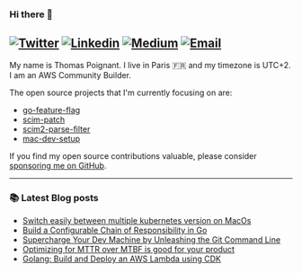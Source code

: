 ### Hi there 👋
[![Twitter](https://img.shields.io/twitter/follow/thomaspoignant?label=Twitter&style=social)](https://twitter.com/thomaspoignant)
[![Linkedin](https://img.shields.io/badge/LinkedIn--_.svg?style=social&logo=linkedin)](https://www.linkedin.com/in/poignantthomas/)
[![Medium](https://img.shields.io/badge/medium--_.svg?style=social&logo=medium)](https://thomaspoignant.medium.com/)
[![Email](https://img.shields.io/badge/email--_.svg?logo=Gmail&style=social)](mailto:thomas.poignant@gmail.com)
-----------

My name is Thomas Poignant. I live in Paris 🇫🇷 and my timezone is UTC+2.
I am an AWS Community Builder.

The open source projects that I'm currently focusing on are:
- [go-feature-flag](https://github.com/thomaspoignant/go-feature-flag)
- [scim-patch](https://github.com/thomaspoignant/scim-patch)
- [scim2-parse-filter](https://github.com/thomaspoignant/scim2-parse-filter)
- [mac-dev-setup](https://github.com/thomaspoignant/mac-dev-setup)

If you find my open source contributions valuable, please consider [sponsoring me on GitHub](https://github.com/sponsors/thomaspoignant/).

-----------

### 📚 Latest Blog posts
<!-- BLOG-POST-LIST:START -->
- [Switch easily between multiple kubernetes version on MacOs](https://faun.pub/switch-easily-between-multiple-kubernetes-version-on-macos-9d61b9bc8287?source=rss-9a58464dd8e9------2)
- [Build a Configurable Chain of Responsibility in Go](https://betterprogramming.pub/build-a-configurable-chain-of-responsibility-in-go-80a7cdcd1ab2?source=rss-9a58464dd8e9------2)
- [Supercharge Your Dev Machine by Unleashing the Git Command Line](https://betterprogramming.pub/supercharge-your-mac-by-unleashing-the-git-command-line-e5e9f292f7d7?source=rss-9a58464dd8e9------2)
- [Optimizing for MTTR over MTBF is good for your product](https://medium.com/nerd-for-tech/optimizing-for-mttr-over-mtbf-is-good-for-your-product-c784e1da74e6?source=rss-9a58464dd8e9------2)
- [Golang: Build and Deploy an AWS Lambda using CDK](https://faun.pub/golang-build-and-deploy-an-aws-lambda-using-cdk-b484fe99304b?source=rss-9a58464dd8e9------2)
<!-- BLOG-POST-LIST:END -->
